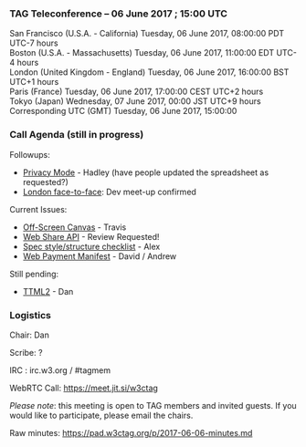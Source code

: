 ### TAG Teleconference – 06 June 2017 ; 15:00 UTC

San Francisco (U.S.A. - California)	Tuesday, 06 June 2017, 08:00:00	PDT	UTC-7 hours  
Boston (U.S.A. - Massachusetts)	Tuesday, 06 June 2017, 11:00:00	EDT	UTC-4 hours  
London (United Kingdom - England)	Tuesday, 06 June 2017, 16:00:00	BST	UTC+1 hours  
Paris (France)	Tuesday, 06 June 2017, 17:00:00	CEST	UTC+2 hours  
Tokyo (Japan)	Wednesday, 07 June 2017, 00:00	JST	UTC+9 hours  
Corresponding UTC (GMT)	Tuesday, 06 June 2017, 15:00:00	 

### Call Agenda (still in progress)

Followups:
* [Privacy Mode](https://github.com/w3ctag/design-reviews/issues/101) - Hadley (have people updated the spreadsheet as requested?)
* [London face-to-face](https://github.com/w3ctag/meetings/tree/gh-pages/2017/07-london): Dev meet-up confirmed

Current Issues:
* [Off-Screen Canvas](https://github.com/w3ctag/design-reviews/issues/141) - Travis
* [Web Share API](https://github.com/w3ctag/design-reviews/issues/179) - Review Requested!
* [Spec style/structure checklist](https://github.com/w3ctag/design-reviews/issues/136) - Alex
* [Web Payment Manifest](https://github.com/w3ctag/design-reviews/issues/162) - David / Andrew

Still pending:
* [TTML2](https://github.com/w3ctag/design-reviews/issues/138) - Dan

### Logistics

Chair: Dan

Scribe: ?

IRC : irc.w3.org / #tagmem

WebRTC Call: https://meet.jit.si/w3ctag

*Please note*: this meeting is open to TAG members and invited guests. If you would like to participate, please email the chairs.

Raw minutes: https://pad.w3ctag.org/p/2017-06-06-minutes.md
